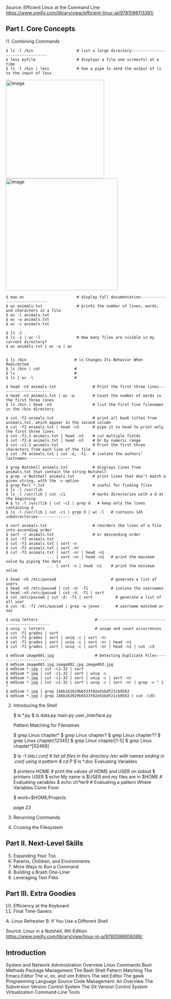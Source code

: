Source: Efficient Linux at the Command Line: https://www.oreilly.com/library/view/efficient-linux-at/9781098113391/       
## Part I. Core Concepts
!1. Combining Commands   
  
    $ ls -l /bin                   # list a large directory---------------------------------
    $ less myfile                  # displays a file one screenful at a time
    $ ls -l /bin | less            # Use a pipe to send the output of ls to the input of less

<img width="308" alt="image" src="https://user-images.githubusercontent.com/105786517/218336990-3991db00-b13a-4694-b3cd-15cc7128cbb4.png"><img width="350" alt="image" src="https://user-images.githubusercontent.com/105786517/218336909-ddb5b396-1480-4c80-b937-8493ccf148b9.png">

    $ man wc                       # display full documentation-----------------------------
    $ wc animals.txt               # prints the number of lines, words, and characters in a file
    $ wc -l animals.txt
    $ wc -w animals.txt
    $ wc -c animals.txt

    $ ls -1
    $ ls -1 | wc -l                # How many files are visible in my current directory?
    $ wc animals.txt | wc -w | wc


    $ ls /bin                     # ls Changes Its Behavior When Redirected
    $ ls /bin | cat               #
    $ ls                          #
    $ ls | wc -l                  #
    
    $ head -n3 animals.txt                # Print the first three lines---------------------- 
    $ head -n3 animals.txt | wc -w        # Count the number of words in the first three lines
    $ ls /bin | head -n5                  # list the first five filenames in the /bin directory
    
    $ cut -f2 animals.txt                 # print all book titles from animals.txt, which appear in the second column 
    $ cut -f2 animals.txt | head -n3      # pipe it to head to print only the first three lines
    $ cut -f1,3 animals.txt | head -n3    # cut multiple fields
    $ cut -f2-4 animals.txt | head -n3    # Or by numeric range
    $ cut -c1-3 animals.txt               # Print the first three characters from each line of the file
    $ cut -f4 animals.txt | cut -d, -f1   # isolate the authors’ lastnames--------------------

    $ grep Nutshell animals.txt           # displays lines from animals.txt that contain the string Nutshell
    $ grep -v Nutshell animals.txt        # print lines that don’t match a given string, with the -v option
    $ grep Perl *.txt                     # useful for finding files
    $ ls -l /usr/lib
    $ ls -l /usr/lib | cut -c1            # marks directories with a d at the beginning   
    # $ ls -l /usr/lib | cut -c1 | grep d   # keep only the lines containing d
    $ ls -l /usr/lib | cut -c1 | grep d | wc -l   # contains 145 subdirectories--------------

    $ sort animals.txt                    # reorders the lines of a file into ascending order
    $ sort -r animals.txt                 # or descending order
    $ cut -f3 animals.txt
    $ cut -f3 animals.txt | sort -n
    $ cut -f3 animals.txt | sort -nr
    $ cut -f3 animals.txt | sort -nr | head -n1
                      ... | sort -nr | head -n1   # print the maximum value by piping the data
                      ... | sort -n | head -n1    # print the minimum value
   
    $ head -n5 /etc/passwd                        # generate a list of users
    $ head -n5 /etc/passwd | cut -d: -f1          # isolate the usernames
    $ head -n5 /etc/passwd | cut -d: -f1 | sort
    $ cat /etc/passwd | cut -d: -f1 | sort          # generate a list of all user
    $ cut -d: -f1 /etc/passwd | grep -w jones       # username matched or not 

    $ uniq letters                         #------------------------------------------------- 
    $ uniq -c letters                      # uniqe and count occurrences
    $ cut -f1 grades | sort
    $ cut -f1 grades | sort | uniq -c | sort -nr
    $ cut -f1 grades | sort | uniq -c | sort -nr | head -n1
    $ cut -f1 grades | sort | uniq -c | sort -nr | head -n1 | cut -c9
    
    $ md5sum image001.jpg                  # Detecting Duplicate Files-----------------------
    $ md5sum image001.jpg image002.jpg image003.jpg
    $ md5sum *.jpg | cut -c1-32 | sort
    $ md5sum *.jpg | cut -c1-32 | sort | uniq -c
    $ md5sum *.jpg | cut -c1-32 | sort | uniq -c | sort -nr
    $ md5sum *.jpg | cut -c1-32 | sort | uniq -c | sort -nr | grep -v " 1 "
    $ md5sum *.jpg | grep 146b163929b6533f02e91bdf21cb9563
    $ md5sum *.jpg | grep 146b163929b6533f02e91bdf21cb9563 | cut -c35-
2. Introducing the Shell
  
    $ ls *.py
    $ ls data.py main.py user_interface.py
    
   Pattern Matching for Filenames
    
    $ grep Linux chapter*
    $ grep Linux chapter?
    $ grep Linux chapter??
    $ grep Linux chapter[12345]
    $ grep Linux chapter[1-5]
    $ grep Linux chapter*[02468]
    
    $ ls -1 /etc/*.conf                    # list all files in the directory /etc with names ending in .conf using a pattern
    $ cd P*
    $ ls *.doc
  Evaluating Variables
  
    $ printenv HOME                        # print the values of HOME and USER on stdout
    $ printenv USER
    $ echo My name is $USER and my files are in $HOME           # Evaluating variables
    $ echo ch*ter9                                              # Evaluating a pattern
  Where Variables Come From
  
    $ work=$HOME/Projects
    
    
    page 23
  
  
  
  
  
  
  
  
  
  
  
  3. Rerunning Commands
  4. Cruising the Filesystem
## Part II. Next-Level Skills 
  5. Expanding Your Too
  6. Parents, Children, and Environments
  7. More Ways to Run a Command
  8. Building a Brash One-Liner  
  9. Leveraging Text Files
## Part III. Extra Goodies
  10. Efficiency at the Keyboard
  11. Final Time-Savers

A. Linux Refresher
B. If You Use a Different Shell
    
    
    
    
    
    
    
    
    
    
    
    
    
    
    
    
    

Source: Linux in a Nutshell, 6th Edition https://www.oreilly.com/library/view/linux-in-a/9780596806088/       
## Introduction
System and Network Administration Overview
Linux Commands
Boot Methods
Package Management
The Bash Shell
Pattern Matching
The Emacs Editor
The vi, ex, and vim Editors
The sed Editor
The gawk Programming Language
Source Code Management: An Overview
The Subversion Version Control System
The Git Version Control System
Virtualization Command-Line Tools


























